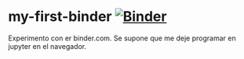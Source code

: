# my-first-binder  [![Binder](https://mybinder.org/badge_logo.svg)](https://mybinder.org/v2/gh/ErChulo/my-first-binder.git/HEAD)
Experimento con er binder.com. Se supone que me deje programar en jupyter en el navegador.

